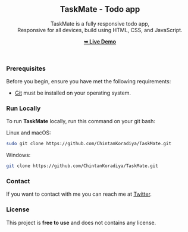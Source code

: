 <div align="center">


  <br />
  <br />

  <h2 align="center">TaskMate - Todo app</h2>

  TaskMate is a fully responsive todo app, <br />Responsive for all devices, build using HTML, CSS, and JavaScript.

  <a href="https://chintan1312.github.io/taskMate-todo-webapp/"><strong>➥ Live Demo</strong></a>

</div>

<br />

### Prerequisites

Before you begin, ensure you have met the following requirements:

* [Git](https://git-scm.com/downloads "Download Git") must be installed on your operating system.

### Run Locally

To run **TaskMate** locally, run this command on your git bash:

Linux and macOS:

```bash
sudo git clone https://github.com/ChintanKoradiya/TaskMate.git
```

Windows:

```bash
git clone https://github.com/ChintanKoradiya/TaskMate.git
```

### Contact

If you want to contact with me you can reach me at [Twitter](https://www.twitter.com/ChintanKoradiya).

### License

This project is **free to use** and does not contains any license.
